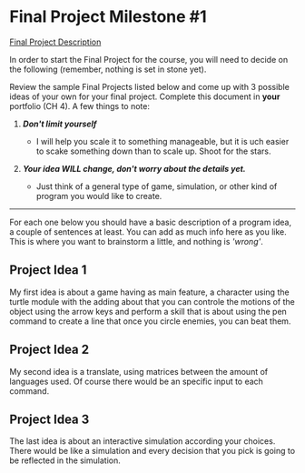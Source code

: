 # Final Project Milestone #1

[Final Project Description](https://docs.google.com/document/d/1j3zgypVjPjzXl4pL1_Wpjvp3GLCW9zcFydkwUjNfNUA/edit?usp=sharing)

In order to start the Final Project for the course, you will need to decide on the following (remember, nothing is set in stone yet).

Review the sample Final Projects listed below and come up with 3 possible ideas of your own for your final project. Complete this document in **your** portfolio (CH 4). A few things to note:

1. ***Don't limit yourself***
    * I will help you scale it to something manageable, but it is  uch easier to scake something down than to scale up. Shoot for the stars.

2. ***Your idea WILL change, don't worry about the details yet.***
    * Just think of a general type of game, simulation, or other kind of program you would like to create.

***

For each one below you should have a basic description of a program idea, a couple of sentences at least. You can add as much info here as you like. This is where you want to brainstorm a little, and nothing is *'wrong'*.

## Project Idea 1

My first idea is about a game having as main feature, a character using the turtle module with the adding about that you can controle the motions of the object using the arrow keys and perform a skill that is about using the pen command to create a line that once you circle enemies, you can beat them.

## Project Idea 2

My second idea is a translate, using matrices between the amount of languages used. Of course there would be an specific input to each command.

## Project Idea 3

The last idea is about an interactive simulation according your choices. There would be like a simulation and every decision that you pick is going to be reflected in the simulation. 



